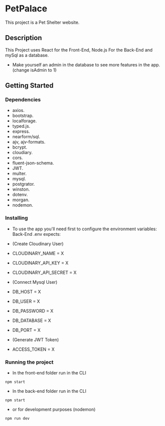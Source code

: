 # PetPalace

This project is a Pet Shelter website.

## Description

This Project uses React for the Front-End, Node.js For the Back-End and mySql as a database.
- Make yourself an admin in the database to see more features in the app. (change isAdmin to 1)

## Getting Started

### Dependencies

- axios.
- bootstrap.
- localforage.
- typed.js.
- express.
- nearform/sql.
- ajv, ajv-formats.
- bcrypt.
- cloudiary.
- cors.
- fluent-json-schema.
- JWT.
- multer.
- mysql.
- postgrator.
- winston.
- dotenv.
- morgan.
- nodemon.

### Installing

- To use the app you'll need first to configure the environment variables:
  Back-End .env expects:

- (Create Cloudinary User)

- CLOUDINARY_NAME = X
- CLOUDINARY_API_KEY = X
- CLOUDINARY_API_SECRET = X

- (Connect Mysql User)

- DB_HOST = X
- DB_USER = X
- DB_PASSWORD = X
- DB_DATABASE = X
- DB_PORT = X

- (Generate JWT Token)

- ACCESS_TOKEN = X

### Running the project

- In the front-end folder run in the CLI

```
npm start
```

- In the back-end folder run in the CLI

```
npm start
```
- or for development purposes (nodemon)

```
npm run dev
```
